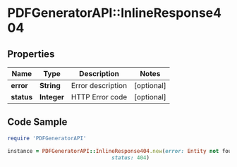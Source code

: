 # PDFGeneratorAPI::InlineResponse404

## Properties

Name | Type | Description | Notes
------------ | ------------- | ------------- | -------------
**error** | **String** | Error description | [optional] 
**status** | **Integer** | HTTP Error code | [optional] 

## Code Sample

```ruby
require 'PDFGeneratorAPI'

instance = PDFGeneratorAPI::InlineResponse404.new(error: Entity not found,
                                 status: 404)
```


